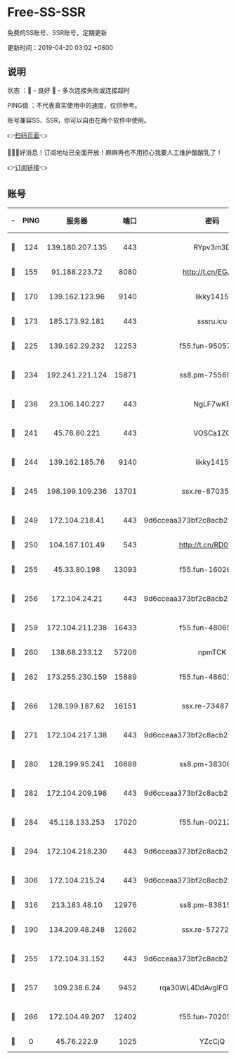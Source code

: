 # Free-SS-SSR

免费的SS账号、SSR账号，定期更新

更新时间：2019-04-20 03:02 +0800

## 说明

状态     ：🙂 - 良好 🙁 - 多次连接失败或连接超时

PING值   ：不代表真实使用中的速度，仅供参考。

账号兼容SS、SSR，你可以自由在两个软件中使用。

👉[扫码页面](https://liesauer.github.io/Free-SS-SSR/)👈

🎉🎉🎉好消息！订阅地址已全面开放！麻麻再也不用担心我要人工维护酸酸乳了！

👉[订阅链接](https://www.liesauer.net/yogurt/subscribe?ACCESS_TOKEN=DAYxR3mMaZAsaqUb)👈

## 账号

|-|PING|服务器|端口|密码|加密方式|区域|
|:----:|:----:|:-----:|-----:|:----:|:----:|:----:|
|🙂|124|139.180.207.135|443|RYpv3m3D|aes-256-cfb|JP|
|🙂|155|91.188.223.72|8080|http://t.cn/EGJIyrl|rc4-md5|RU|
|🙂|170|139.162.123.96|9140|likky1415|aes-256-cfb|JP|
|🙂|173|185.173.92.181|443|sssru.icu|rc4-md5|RU|
|🙂|225|139.162.29.232|12253|f55.fun-95057104|aes-256-cfb|SG|
|🙂|234|192.241.221.124|15871|ss8.pm-75569900|aes-256-cfb|US|
|🙂|238|23.106.140.227|443|NgLF7wKB|aes-256-cfb|US|
|🙂|241|45.76.80.221|443|VOSCa1ZG|aes-256-cfb|DE|
|🙂|244|139.162.185.76|9140|likky1415|aes-256-cfb|DE|
|🙂|245|198.199.109.236|13701|ssx.re-87035242|aes-256-cfb|US|
|🙂|249|172.104.218.41|443|9d6cceaa373bf2c8acb22e60b6a58be6|aes-256-cfb|US|
|🙂|250|104.167.101.49|543|http://t.cn/RD0D7sx|rc4-md5|CA|
|🙂|255|45.33.80.198|13093|f55.fun-16026235|aes-256-cfb|US|
|🙂|256|172.104.24.21|443|9d6cceaa373bf2c8acb22e60b6a58be6|aes-256-cfb|US|
|🙂|259|172.104.211.238|16433|f55.fun-48065491|aes-256-cfb|US|
|🙂|260|138.68.233.12|57206|npmTCK|rc4-md5|US|
|🙂|262|173.255.230.159|15889|f55.fun-48601779|aes-256-cfb|US|
|🙂|266|128.199.187.62|16151|ssx.re-73487439|aes-256-cfb|SG|
|🙂|271|172.104.217.138|443|9d6cceaa373bf2c8acb22e60b6a58be6|aes-256-cfb|US|
|🙂|280|128.199.95.241|16688|ss8.pm-38306838|aes-256-cfb|SG|
|🙂|282|172.104.209.198|443|9d6cceaa373bf2c8acb22e60b6a58be6|aes-256-cfb|US|
|🙂|284|45.118.133.253|17020|f55.fun-00212644|aes-256-cfb|SG|
|🙂|294|172.104.218.230|443|9d6cceaa373bf2c8acb22e60b6a58be6|aes-256-cfb|US|
|🙂|306|172.104.215.24|443|9d6cceaa373bf2c8acb22e60b6a58be6|aes-256-cfb|US|
|🙂|316|213.183.48.10|12976|ss8.pm-83815121|rc4-md5|RU|
|🙂|190|134.209.48.248|12662|ssx.re-57272056|aes-256-cfb|US|
|🙂|255|172.104.31.152|443|9d6cceaa373bf2c8acb22e60b6a58be6|aes-256-cfb|US|
|🙂|257|109.238.6.24|9452|rqa30WL4DdAvgIFG6Fs3znzTa|aes-256-cfb|FR|
|🙂|266|172.104.49.207|12402|f55.fun-70205364|aes-256-cfb|SG|
|🙁|0|45.76.222.9|1025|YZcCjQ|rc4-md5|JP|
